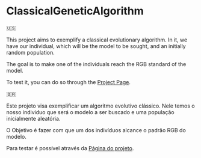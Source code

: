 # ClassicalGeneticAlgorithm

:us:

This project aims to exemplify a classical evolutionary algorithm. In it, we have our individual, which will be the model to be sought, and an initially random population.

The goal is to make one of the individuals reach the RGB standard of the model.

To test it, you can do so through the [Project Page](https://brunolpw.github.io/ClassicalGeneticAlgorithm/).

:brazil:

Este projeto visa exemplificar um algoritmo evolutivo clássico. Nele temos o nosso individuo que será o modelo a ser buscado e uma população inicialmente aleatória.

O Objetivo é fazer com que um dos indivíduos alcance o padrão RGB do modelo.

Para testar é possível através da [Página do projeto](https://brunolpw.github.io/ClassicalGeneticAlgorithm/).
